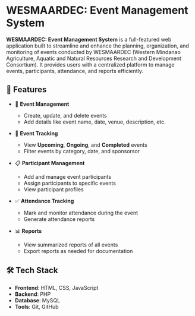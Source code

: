 # WESMAARDEC: Event Management System

**WESMAARDEC: Event Management System** is a full-featured web application built to streamline and enhance the planning, organization, and monitoring of events conducted by WESMAARDEC (Western Mindanao Agriculture, Aquatic and Natural Resources Research and Development Consortium). It provides users with a centralized platform to manage events, participants, attendance, and reports efficiently.

## 📌 Features

- 🔧 **Event Management**
  - Create, update, and delete events
  - Add details like event name, date, venue, description, etc.

- 📆 **Event Tracking**
  - View **Upcoming**, **Ongoing**, and **Completed** events
  - Filter events by category, date, and sponsorsor

- 📋 **Participant Management**
  - Add and manage event participants
  - Assign participants to specific events
  - View participant profiles

- ✅ **Attendance Tracking**
  - Mark and monitor attendance during the event
  - Generate attendance reports

- 📊 **Reports**
  - View summarized reports of all events
  - Export reports as needed for documentation

## 🛠️ Tech Stack

- **Frontend**: HTML, CSS, JavaScript
- **Backend**: PHP 
- **Database**: MySQL 
- **Tools**: Git, GitHub
